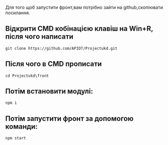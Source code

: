 Для того щоб запустити фронт,вам потрібно зайти на github,скопіювати посилання.
## Відкрити CMD кобінацією клавіш на Win+R, після чого написати

```
git clone https://github.com/APIDT/Projectukd.git
```
## Після чого в CMD прописати 
```
cd Projectukd\front
```
## Потім встановити модулі:
```
npm i
``` 
## Потім запустити фронт за допомогою команди:
```
npm start
```